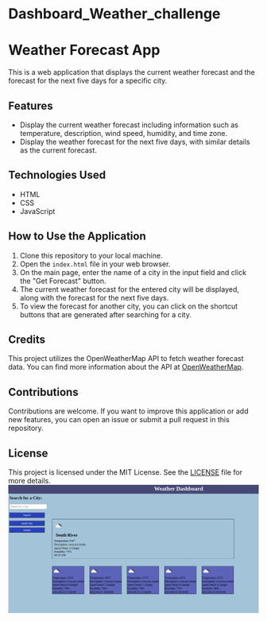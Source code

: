# Dashboard_Weather_challenge
# Weather Forecast App

This is a web application that displays the current weather forecast and the forecast for the next five days for a specific city.

## Features

- Display the current weather forecast including information such as temperature, description, wind speed, humidity, and time zone.
- Display the weather forecast for the next five days, with similar details as the current forecast.

## Technologies Used

- HTML
- CSS
- JavaScript

## How to Use the Application

1. Clone this repository to your local machine.
2. Open the `index.html` file in your web browser.
3. On the main page, enter the name of a city in the input field and click the "Get Forecast" button.
4. The current weather forecast for the entered city will be displayed, along with the forecast for the next five days.
5. To view the forecast for another city, you can click on the shortcut buttons that are generated after searching for a city.

## Credits

This project utilizes the OpenWeatherMap API to fetch weather forecast data. You can find more information about the API at [OpenWeatherMap](https://openweathermap.org/).

## Contributions

Contributions are welcome. If you want to improve this application or add new features, you can open an issue or submit a pull request in this repository.

## License

This project is licensed under the MIT License. See the [LICENSE](LICENSE) file for more details.
![Weather forcecast first page](./picture/Screenshot%202023-06-21%208.25.11%20AM.png)
